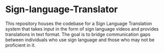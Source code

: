 # Sign-language-Translator
This repository houses the codebase for a Sign Language Translation system that takes input in the form of sign language videos and provides translations in text format. The goal is to bridge communication gaps between individuals who use sign language and those who may not be proficient in it.
